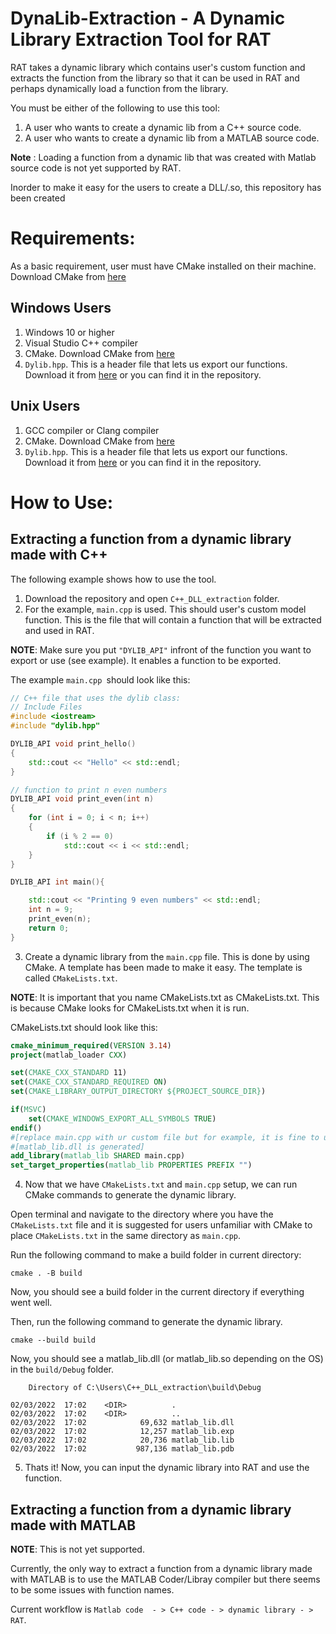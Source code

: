# DynaLib-Extraction -  A Dynamic Library Extraction Tool for RAT

RAT takes a dynamic library which contains user's custom function and extracts the function from the library so that it can be used in RAT and perhaps dynamically load a function from the library.

You must be either of the following to use this tool:
1. A user who wants to create a dynamic lib from a C++ source code.
2. A user who wants to create a dynamic lib from a MATLAB source code.

**Note** : Loading a function from a dynamic lib that was created with Matlab source code is not yet supported by RAT.

Inorder to make it easy for the users to create a DLL/.so, this repository has been created

Requirements:
=======
As a basic requirement, user must have CMake installed on their machine.
Download CMake from [here](https://cmake.org/download/)

## Windows Users
1. Windows 10 or higher
2. Visual Studio C++ compiler
3. CMake. Download CMake from [here](https://cmake.org/download/) 
4. `Dylib.hpp`. This is a header file that lets us export our functions. Download it from [here](https://github.com/martin-olivier/dylib/releases/download/v1.8.2/dylib.hpp) or you can find it in the repository.


## Unix Users
1. GCC compiler or Clang compiler
2. CMake. Download CMake from [here](https://cmake.org/download/)
3. `Dylib.hpp`. This is a header file that lets us export our functions. Download it from [here](https://github.com/martin-olivier/dylib/releases/download/v1.8.2/dylib.hpp) or you can find it in the repository.


How to Use:
=======
## Extracting a function from a dynamic library made with C++
The following example shows how to use the tool.
1. Download the repository and open `C++_DLL_extraction` folder.
2. For the example, `main.cpp` is used. This should user's custom model function. This is the file that will contain a function that will be extracted and used in RAT. 

**NOTE**: Make sure you put `"DYLIB_API"` infront of the function you want to export or use (see example). It enables a function to be exported.

The example `main.cpp `should look like this:
``` C++
// C++ file that uses the dylib class:
// Include Files
#include <iostream>
#include "dylib.hpp"

DYLIB_API void print_hello()
{
    std::cout << "Hello" << std::endl;
}

// function to print n even numbers
DYLIB_API void print_even(int n)
{
    for (int i = 0; i < n; i++)
    {
        if (i % 2 == 0)
            std::cout << i << std::endl;
    }
}

DYLIB_API int main(){

    std::cout << "Printing 9 even numbers" << std::endl;
    int n = 9;
    print_even(n);
    return 0;
}

```

3. Create a dynamic library from the `main.cpp` file. This is done by using CMake. 
A template has been made to make it easy. The template is called `CMakeLists.txt`.

**NOTE**: It is important that you name CMakeLists.txt as CMakeLists.txt. This is because CMake looks for CMakeLists.txt when it is run. 

CMakeLists.txt should look like this:
``` CMake
cmake_minimum_required(VERSION 3.14)
project(matlab_loader CXX)

set(CMAKE_CXX_STANDARD 11)
set(CMAKE_CXX_STANDARD_REQUIRED ON)
set(CMAKE_LIBRARY_OUTPUT_DIRECTORY ${PROJECT_SOURCE_DIR})

if(MSVC)
    set(CMAKE_WINDOWS_EXPORT_ALL_SYMBOLS TRUE)
endif()
#[replace main.cpp with ur custom file but for example, it is fine to use main.cpp]
#[matlab_lib.dll is generated]
add_library(matlab_lib SHARED main.cpp) 
set_target_properties(matlab_lib PROPERTIES PREFIX "")
```

4. Now that we have `CMakeLists.txt` and `main.cpp` setup, we can run CMake commands to generate the dynamic library.

Open terminal and navigate to the directory where you have the `CMakeLists.txt` file and it is suggested for users unfamiliar with CMake to place `CMakeLists.txt` in the same directory as `main.cpp`.

Run the following command to make a build folder in current directory:
```
cmake . -B build 
```
Now, you should see a build folder in the current directory if everything went well.

Then, run the following command to generate the dynamic library.
```
cmake --build build
```
Now, you should see a matlab_lib.dll (or matlab_lib.so depending on the OS) in the `build/Debug` folder.
```
    Directory of C:\Users\C++_DLL_extraction\build\Debug

02/03/2022  17:02    <DIR>          .
02/03/2022  17:02    <DIR>          ..
02/03/2022  17:02            69,632 matlab_lib.dll
02/03/2022  17:02            12,257 matlab_lib.exp
02/03/2022  17:02            20,736 matlab_lib.lib
02/03/2022  17:02           987,136 matlab_lib.pdb
```

5. Thats it! Now, you can input the dynamic library into RAT and use the function.



## Extracting a function from a dynamic library made with MATLAB

**NOTE**: This is not yet supported.

Currently, the only way to extract a function from a dynamic library made with MATLAB is to use the MATLAB Coder/Libray compiler but there seems to be some issues with function names. 

Current workflow is `Matlab code  - > C++ code - > dynamic library - > RAT`.
